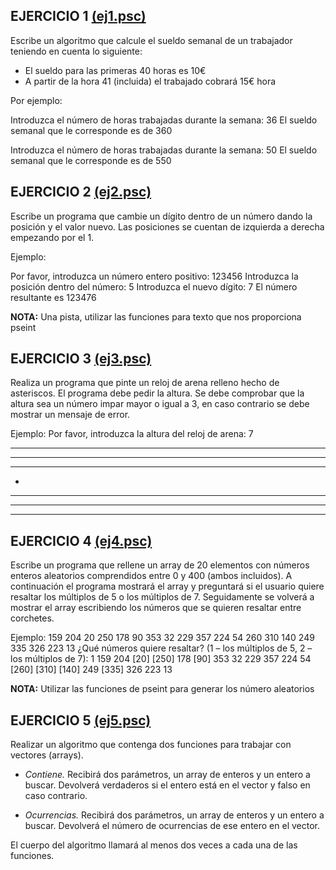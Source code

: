 EJERCICIO 1 [(ej1.psc)](https://github.com/fjaviercarandec/Programacion_DAW/blob/master/UD1-Pseudocodigo/U1_T1/ej1.psc)
---------------------

Escribe un algoritmo que calcule el sueldo semanal de un trabajador teniendo en cuenta lo siguiente:

* El sueldo para las primeras 40 horas es 10€
* A partir de la hora 41 (incluida) el trabajado cobrará 15€ hora

Por ejemplo:

Introduzca el número de horas trabajadas durante la semana: 36
El sueldo semanal que le corresponde es de 360

Introduzca el número de horas trabajadas durante la semana: 50
El sueldo semanal que le corresponde es de 550

EJERCICIO 2 [(ej2.psc)](https://github.com/fjaviercarandec/Programacion_DAW/blob/master/UD1-Pseudocodigo/U1_T1/ej2.psc)
---------------------

Escribe un programa que cambie un dígito dentro de un número dando la posición y el valor nuevo. Las posiciones se cuentan de izquierda a derecha empezando por el 1.

Ejemplo:

Por favor, introduzca un número entero positivo: 123456
Introduzca la posición dentro del número: 5
Introduzca el nuevo dígito: 7
El número resultante es 123476

**NOTA:** Una pista, utilizar las funciones para texto que nos proporciona pseint

EJERCICIO 3 [(ej3.psc)](https://github.com/fjaviercarandec/Programacion_DAW/blob/master/UD1-Pseudocodigo/U1_T1/ej3.psc)
---------------------

Realiza un programa que pinte un reloj de arena relleno hecho de asteriscos. El programa debe pedir la altura. Se debe comprobar que la altura sea un número impar mayor o igual a 3, en caso contrario se debe mostrar un mensaje de error.

Ejemplo:
Por favor, introduzca la altura del reloj de arena: 7 
*******
 *****
  ***
   *
  ***
 *****
*******

EJERCICIO 4 [(ej4.psc)](https://github.com/fjaviercarandec/Programacion_DAW/blob/master/UD1-Pseudocodigo/U1_T1/ej4.psc)
---------------------

Escribe un programa que rellene un array de 20 elementos con números enteros aleatorios comprendidos entre 0 y 400 (ambos incluidos). A continuación el programa mostrará el array y preguntará si el usuario quiere resaltar los múltiplos de 5 o los múltiplos de 7. Seguidamente se volverá a mostrar el array escribiendo los números que se quieren resaltar entre corchetes.


Ejemplo:
159 204 20 250 178 90 353 32 229 357 224 54 260 310 140 249 335 326 223 13
¿Qué números quiere resaltar? (1 – los múltiplos de 5, 2 – los múltiplos de 7): 1
159 204 [20] [250] 178 [90] 353 32 229 357 224 54 [260] [310] [140] 249 [335] 326 223 13

**NOTA:** Utilizar las funciones de pseint para generar los número aleatorios

EJERCICIO 5 [(ej5.psc)](https://github.com/fjaviercarandec/Programacion_DAW/blob/master/UD1-Pseudocodigo/U1_T1/ej5.psc)
---------------------

Realizar un algoritmo que contenga dos funciones para trabajar con vectores (arrays).

* *Contiene.* Recibirá dos parámetros, un array de enteros y un entero a buscar. Devolverá verdaderos si el entero está en el vector y falso en caso contrario.

* *Ocurrencias.* Recibirá dos parámetros, un array de enteros y un entero a buscar. Devolverá el número de ocurrencias de ese entero en el vector.

El cuerpo del algoritmo llamará al menos dos veces a cada una de las funciones.

